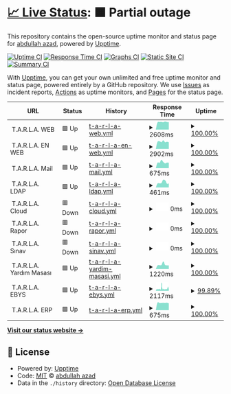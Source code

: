 # [📈 Live Status](https://hermesthecat.github.io/hermes-uptime): <!--live status--> **🟧 Partial outage**

This repository contains the open-source uptime monitor and status page for [abdullah azad](http://abdullahgok.com.tr), powered by [Upptime](https://github.com/upptime/upptime).

[![Uptime CI](https://github.com/hermesthecat/hermes-uptime/workflows/Uptime%20CI/badge.svg)](https://github.com/hermesthecat/hermes-uptime/actions?query=workflow%3A%22Uptime+CI%22)
[![Response Time CI](https://github.com/hermesthecat/hermes-uptime/workflows/Response%20Time%20CI/badge.svg)](https://github.com/hermesthecat/hermes-uptime/actions?query=workflow%3A%22Response+Time+CI%22)
[![Graphs CI](https://github.com/hermesthecat/hermes-uptime/workflows/Graphs%20CI/badge.svg)](https://github.com/hermesthecat/hermes-uptime/actions?query=workflow%3A%22Graphs+CI%22)
[![Static Site CI](https://github.com/hermesthecat/hermes-uptime/workflows/Static%20Site%20CI/badge.svg)](https://github.com/hermesthecat/hermes-uptime/actions?query=workflow%3A%22Static+Site+CI%22)
[![Summary CI](https://github.com/hermesthecat/hermes-uptime/workflows/Summary%20CI/badge.svg)](https://github.com/hermesthecat/hermes-uptime/actions?query=workflow%3A%22Summary+CI%22)

With [Upptime](https://upptime.js.org), you can get your own unlimited and free uptime monitor and status page, powered entirely by a GitHub repository. We use [Issues](https://github.com/hermesthecat/hermes-uptime/issues) as incident reports, [Actions](https://github.com/hermesthecat/hermes-uptime/actions) as uptime monitors, and [Pages](https://hermesthecat.github.io/hermes-uptime) for the status page.

<!--start: status pages-->
<!-- This summary is generated by Upptime (https://github.com/upptime/upptime) -->
<!-- Do not edit this manually, your changes will be overwritten -->
<!-- prettier-ignore -->
| URL | Status | History | Response Time | Uptime |
| --- | ------ | ------- | ------------- | ------ |
| <img alt="" src="https://tarla.org.tr/wp-content/uploads/2014/06/cropped-logo2-2.png" height="13"> T.A.R.L.A. WEB | 🟩 Up | [t-a-r-l-a-web.yml](https://github.com/hermesthecat/hermes-uptime/commits/HEAD/history/t-a-r-l-a-web.yml) | <details><summary><img alt="Response time graph" src="./graphs/t-a-r-l-a-web/response-time-week.png" height="20"> 2608ms</summary><br><a href="https://uptime.abdullahazad.com/history/t-a-r-l-a-web"><img alt="Response time 1907" src="https://img.shields.io/endpoint?url=https%3A%2F%2Fraw.githubusercontent.com%2Fhermesthecat%2Fhermes-uptime%2FHEAD%2Fapi%2Ft-a-r-l-a-web%2Fresponse-time.json"></a><br><a href="https://uptime.abdullahazad.com/history/t-a-r-l-a-web"><img alt="24-hour response time 2556" src="https://img.shields.io/endpoint?url=https%3A%2F%2Fraw.githubusercontent.com%2Fhermesthecat%2Fhermes-uptime%2FHEAD%2Fapi%2Ft-a-r-l-a-web%2Fresponse-time-day.json"></a><br><a href="https://uptime.abdullahazad.com/history/t-a-r-l-a-web"><img alt="7-day response time 2608" src="https://img.shields.io/endpoint?url=https%3A%2F%2Fraw.githubusercontent.com%2Fhermesthecat%2Fhermes-uptime%2FHEAD%2Fapi%2Ft-a-r-l-a-web%2Fresponse-time-week.json"></a><br><a href="https://uptime.abdullahazad.com/history/t-a-r-l-a-web"><img alt="30-day response time 2713" src="https://img.shields.io/endpoint?url=https%3A%2F%2Fraw.githubusercontent.com%2Fhermesthecat%2Fhermes-uptime%2FHEAD%2Fapi%2Ft-a-r-l-a-web%2Fresponse-time-month.json"></a><br><a href="https://uptime.abdullahazad.com/history/t-a-r-l-a-web"><img alt="1-year response time 1936" src="https://img.shields.io/endpoint?url=https%3A%2F%2Fraw.githubusercontent.com%2Fhermesthecat%2Fhermes-uptime%2FHEAD%2Fapi%2Ft-a-r-l-a-web%2Fresponse-time-year.json"></a></details> | <details><summary><a href="https://uptime.abdullahazad.com/history/t-a-r-l-a-web">100.00%</a></summary><a href="https://uptime.abdullahazad.com/history/t-a-r-l-a-web"><img alt="All-time uptime 98.93%" src="https://img.shields.io/endpoint?url=https%3A%2F%2Fraw.githubusercontent.com%2Fhermesthecat%2Fhermes-uptime%2FHEAD%2Fapi%2Ft-a-r-l-a-web%2Fuptime.json"></a><br><a href="https://uptime.abdullahazad.com/history/t-a-r-l-a-web"><img alt="24-hour uptime 100.00%" src="https://img.shields.io/endpoint?url=https%3A%2F%2Fraw.githubusercontent.com%2Fhermesthecat%2Fhermes-uptime%2FHEAD%2Fapi%2Ft-a-r-l-a-web%2Fuptime-day.json"></a><br><a href="https://uptime.abdullahazad.com/history/t-a-r-l-a-web"><img alt="7-day uptime 100.00%" src="https://img.shields.io/endpoint?url=https%3A%2F%2Fraw.githubusercontent.com%2Fhermesthecat%2Fhermes-uptime%2FHEAD%2Fapi%2Ft-a-r-l-a-web%2Fuptime-week.json"></a><br><a href="https://uptime.abdullahazad.com/history/t-a-r-l-a-web"><img alt="30-day uptime 99.56%" src="https://img.shields.io/endpoint?url=https%3A%2F%2Fraw.githubusercontent.com%2Fhermesthecat%2Fhermes-uptime%2FHEAD%2Fapi%2Ft-a-r-l-a-web%2Fuptime-month.json"></a><br><a href="https://uptime.abdullahazad.com/history/t-a-r-l-a-web"><img alt="1-year uptime 96.87%" src="https://img.shields.io/endpoint?url=https%3A%2F%2Fraw.githubusercontent.com%2Fhermesthecat%2Fhermes-uptime%2FHEAD%2Fapi%2Ft-a-r-l-a-web%2Fuptime-year.json"></a></details>
| <img alt="" src="https://tarla.org.tr/wp-content/uploads/2014/06/cropped-logo2-2.png" height="13"> T.A.R.L.A. EN WEB | 🟩 Up | [t-a-r-l-a-en-web.yml](https://github.com/hermesthecat/hermes-uptime/commits/HEAD/history/t-a-r-l-a-en-web.yml) | <details><summary><img alt="Response time graph" src="./graphs/t-a-r-l-a-en-web/response-time-week.png" height="20"> 2902ms</summary><br><a href="https://uptime.abdullahazad.com/history/t-a-r-l-a-en-web"><img alt="Response time 1822" src="https://img.shields.io/endpoint?url=https%3A%2F%2Fraw.githubusercontent.com%2Fhermesthecat%2Fhermes-uptime%2FHEAD%2Fapi%2Ft-a-r-l-a-en-web%2Fresponse-time.json"></a><br><a href="https://uptime.abdullahazad.com/history/t-a-r-l-a-en-web"><img alt="24-hour response time 2664" src="https://img.shields.io/endpoint?url=https%3A%2F%2Fraw.githubusercontent.com%2Fhermesthecat%2Fhermes-uptime%2FHEAD%2Fapi%2Ft-a-r-l-a-en-web%2Fresponse-time-day.json"></a><br><a href="https://uptime.abdullahazad.com/history/t-a-r-l-a-en-web"><img alt="7-day response time 2902" src="https://img.shields.io/endpoint?url=https%3A%2F%2Fraw.githubusercontent.com%2Fhermesthecat%2Fhermes-uptime%2FHEAD%2Fapi%2Ft-a-r-l-a-en-web%2Fresponse-time-week.json"></a><br><a href="https://uptime.abdullahazad.com/history/t-a-r-l-a-en-web"><img alt="30-day response time 2975" src="https://img.shields.io/endpoint?url=https%3A%2F%2Fraw.githubusercontent.com%2Fhermesthecat%2Fhermes-uptime%2FHEAD%2Fapi%2Ft-a-r-l-a-en-web%2Fresponse-time-month.json"></a><br><a href="https://uptime.abdullahazad.com/history/t-a-r-l-a-en-web"><img alt="1-year response time 1882" src="https://img.shields.io/endpoint?url=https%3A%2F%2Fraw.githubusercontent.com%2Fhermesthecat%2Fhermes-uptime%2FHEAD%2Fapi%2Ft-a-r-l-a-en-web%2Fresponse-time-year.json"></a></details> | <details><summary><a href="https://uptime.abdullahazad.com/history/t-a-r-l-a-en-web">100.00%</a></summary><a href="https://uptime.abdullahazad.com/history/t-a-r-l-a-en-web"><img alt="All-time uptime 98.43%" src="https://img.shields.io/endpoint?url=https%3A%2F%2Fraw.githubusercontent.com%2Fhermesthecat%2Fhermes-uptime%2FHEAD%2Fapi%2Ft-a-r-l-a-en-web%2Fuptime.json"></a><br><a href="https://uptime.abdullahazad.com/history/t-a-r-l-a-en-web"><img alt="24-hour uptime 100.00%" src="https://img.shields.io/endpoint?url=https%3A%2F%2Fraw.githubusercontent.com%2Fhermesthecat%2Fhermes-uptime%2FHEAD%2Fapi%2Ft-a-r-l-a-en-web%2Fuptime-day.json"></a><br><a href="https://uptime.abdullahazad.com/history/t-a-r-l-a-en-web"><img alt="7-day uptime 100.00%" src="https://img.shields.io/endpoint?url=https%3A%2F%2Fraw.githubusercontent.com%2Fhermesthecat%2Fhermes-uptime%2FHEAD%2Fapi%2Ft-a-r-l-a-en-web%2Fuptime-week.json"></a><br><a href="https://uptime.abdullahazad.com/history/t-a-r-l-a-en-web"><img alt="30-day uptime 99.56%" src="https://img.shields.io/endpoint?url=https%3A%2F%2Fraw.githubusercontent.com%2Fhermesthecat%2Fhermes-uptime%2FHEAD%2Fapi%2Ft-a-r-l-a-en-web%2Fuptime-month.json"></a><br><a href="https://uptime.abdullahazad.com/history/t-a-r-l-a-en-web"><img alt="1-year uptime 97.03%" src="https://img.shields.io/endpoint?url=https%3A%2F%2Fraw.githubusercontent.com%2Fhermesthecat%2Fhermes-uptime%2FHEAD%2Fapi%2Ft-a-r-l-a-en-web%2Fuptime-year.json"></a></details>
| <img alt="" src="https://tarla.org.tr/wp-content/uploads/2014/06/cropped-logo2-2.png" height="13"> T.A.R.L.A. Mail | 🟩 Up | [t-a-r-l-a-mail.yml](https://github.com/hermesthecat/hermes-uptime/commits/HEAD/history/t-a-r-l-a-mail.yml) | <details><summary><img alt="Response time graph" src="./graphs/t-a-r-l-a-mail/response-time-week.png" height="20"> 675ms</summary><br><a href="https://uptime.abdullahazad.com/history/t-a-r-l-a-mail"><img alt="Response time 816" src="https://img.shields.io/endpoint?url=https%3A%2F%2Fraw.githubusercontent.com%2Fhermesthecat%2Fhermes-uptime%2FHEAD%2Fapi%2Ft-a-r-l-a-mail%2Fresponse-time.json"></a><br><a href="https://uptime.abdullahazad.com/history/t-a-r-l-a-mail"><img alt="24-hour response time 624" src="https://img.shields.io/endpoint?url=https%3A%2F%2Fraw.githubusercontent.com%2Fhermesthecat%2Fhermes-uptime%2FHEAD%2Fapi%2Ft-a-r-l-a-mail%2Fresponse-time-day.json"></a><br><a href="https://uptime.abdullahazad.com/history/t-a-r-l-a-mail"><img alt="7-day response time 675" src="https://img.shields.io/endpoint?url=https%3A%2F%2Fraw.githubusercontent.com%2Fhermesthecat%2Fhermes-uptime%2FHEAD%2Fapi%2Ft-a-r-l-a-mail%2Fresponse-time-week.json"></a><br><a href="https://uptime.abdullahazad.com/history/t-a-r-l-a-mail"><img alt="30-day response time 734" src="https://img.shields.io/endpoint?url=https%3A%2F%2Fraw.githubusercontent.com%2Fhermesthecat%2Fhermes-uptime%2FHEAD%2Fapi%2Ft-a-r-l-a-mail%2Fresponse-time-month.json"></a><br><a href="https://uptime.abdullahazad.com/history/t-a-r-l-a-mail"><img alt="1-year response time 831" src="https://img.shields.io/endpoint?url=https%3A%2F%2Fraw.githubusercontent.com%2Fhermesthecat%2Fhermes-uptime%2FHEAD%2Fapi%2Ft-a-r-l-a-mail%2Fresponse-time-year.json"></a></details> | <details><summary><a href="https://uptime.abdullahazad.com/history/t-a-r-l-a-mail">100.00%</a></summary><a href="https://uptime.abdullahazad.com/history/t-a-r-l-a-mail"><img alt="All-time uptime 89.18%" src="https://img.shields.io/endpoint?url=https%3A%2F%2Fraw.githubusercontent.com%2Fhermesthecat%2Fhermes-uptime%2FHEAD%2Fapi%2Ft-a-r-l-a-mail%2Fuptime.json"></a><br><a href="https://uptime.abdullahazad.com/history/t-a-r-l-a-mail"><img alt="24-hour uptime 100.00%" src="https://img.shields.io/endpoint?url=https%3A%2F%2Fraw.githubusercontent.com%2Fhermesthecat%2Fhermes-uptime%2FHEAD%2Fapi%2Ft-a-r-l-a-mail%2Fuptime-day.json"></a><br><a href="https://uptime.abdullahazad.com/history/t-a-r-l-a-mail"><img alt="7-day uptime 100.00%" src="https://img.shields.io/endpoint?url=https%3A%2F%2Fraw.githubusercontent.com%2Fhermesthecat%2Fhermes-uptime%2FHEAD%2Fapi%2Ft-a-r-l-a-mail%2Fuptime-week.json"></a><br><a href="https://uptime.abdullahazad.com/history/t-a-r-l-a-mail"><img alt="30-day uptime 99.62%" src="https://img.shields.io/endpoint?url=https%3A%2F%2Fraw.githubusercontent.com%2Fhermesthecat%2Fhermes-uptime%2FHEAD%2Fapi%2Ft-a-r-l-a-mail%2Fuptime-month.json"></a><br><a href="https://uptime.abdullahazad.com/history/t-a-r-l-a-mail"><img alt="1-year uptime 87.26%" src="https://img.shields.io/endpoint?url=https%3A%2F%2Fraw.githubusercontent.com%2Fhermesthecat%2Fhermes-uptime%2FHEAD%2Fapi%2Ft-a-r-l-a-mail%2Fuptime-year.json"></a></details>
| <img alt="" src="https://tarla.org.tr/wp-content/uploads/2014/06/cropped-logo2-2.png" height="13"> T.A.R.L.A. LDAP | 🟩 Up | [t-a-r-l-a-ldap.yml](https://github.com/hermesthecat/hermes-uptime/commits/HEAD/history/t-a-r-l-a-ldap.yml) | <details><summary><img alt="Response time graph" src="./graphs/t-a-r-l-a-ldap/response-time-week.png" height="20"> 461ms</summary><br><a href="https://uptime.abdullahazad.com/history/t-a-r-l-a-ldap"><img alt="Response time 477" src="https://img.shields.io/endpoint?url=https%3A%2F%2Fraw.githubusercontent.com%2Fhermesthecat%2Fhermes-uptime%2FHEAD%2Fapi%2Ft-a-r-l-a-ldap%2Fresponse-time.json"></a><br><a href="https://uptime.abdullahazad.com/history/t-a-r-l-a-ldap"><img alt="24-hour response time 363" src="https://img.shields.io/endpoint?url=https%3A%2F%2Fraw.githubusercontent.com%2Fhermesthecat%2Fhermes-uptime%2FHEAD%2Fapi%2Ft-a-r-l-a-ldap%2Fresponse-time-day.json"></a><br><a href="https://uptime.abdullahazad.com/history/t-a-r-l-a-ldap"><img alt="7-day response time 461" src="https://img.shields.io/endpoint?url=https%3A%2F%2Fraw.githubusercontent.com%2Fhermesthecat%2Fhermes-uptime%2FHEAD%2Fapi%2Ft-a-r-l-a-ldap%2Fresponse-time-week.json"></a><br><a href="https://uptime.abdullahazad.com/history/t-a-r-l-a-ldap"><img alt="30-day response time 486" src="https://img.shields.io/endpoint?url=https%3A%2F%2Fraw.githubusercontent.com%2Fhermesthecat%2Fhermes-uptime%2FHEAD%2Fapi%2Ft-a-r-l-a-ldap%2Fresponse-time-month.json"></a><br><a href="https://uptime.abdullahazad.com/history/t-a-r-l-a-ldap"><img alt="1-year response time 473" src="https://img.shields.io/endpoint?url=https%3A%2F%2Fraw.githubusercontent.com%2Fhermesthecat%2Fhermes-uptime%2FHEAD%2Fapi%2Ft-a-r-l-a-ldap%2Fresponse-time-year.json"></a></details> | <details><summary><a href="https://uptime.abdullahazad.com/history/t-a-r-l-a-ldap">100.00%</a></summary><a href="https://uptime.abdullahazad.com/history/t-a-r-l-a-ldap"><img alt="All-time uptime 96.29%" src="https://img.shields.io/endpoint?url=https%3A%2F%2Fraw.githubusercontent.com%2Fhermesthecat%2Fhermes-uptime%2FHEAD%2Fapi%2Ft-a-r-l-a-ldap%2Fuptime.json"></a><br><a href="https://uptime.abdullahazad.com/history/t-a-r-l-a-ldap"><img alt="24-hour uptime 100.00%" src="https://img.shields.io/endpoint?url=https%3A%2F%2Fraw.githubusercontent.com%2Fhermesthecat%2Fhermes-uptime%2FHEAD%2Fapi%2Ft-a-r-l-a-ldap%2Fuptime-day.json"></a><br><a href="https://uptime.abdullahazad.com/history/t-a-r-l-a-ldap"><img alt="7-day uptime 100.00%" src="https://img.shields.io/endpoint?url=https%3A%2F%2Fraw.githubusercontent.com%2Fhermesthecat%2Fhermes-uptime%2FHEAD%2Fapi%2Ft-a-r-l-a-ldap%2Fuptime-week.json"></a><br><a href="https://uptime.abdullahazad.com/history/t-a-r-l-a-ldap"><img alt="30-day uptime 99.64%" src="https://img.shields.io/endpoint?url=https%3A%2F%2Fraw.githubusercontent.com%2Fhermesthecat%2Fhermes-uptime%2FHEAD%2Fapi%2Ft-a-r-l-a-ldap%2Fuptime-month.json"></a><br><a href="https://uptime.abdullahazad.com/history/t-a-r-l-a-ldap"><img alt="1-year uptime 87.42%" src="https://img.shields.io/endpoint?url=https%3A%2F%2Fraw.githubusercontent.com%2Fhermesthecat%2Fhermes-uptime%2FHEAD%2Fapi%2Ft-a-r-l-a-ldap%2Fuptime-year.json"></a></details>
| <img alt="" src="https://tarla.org.tr/wp-content/uploads/2014/06/cropped-logo2-2.png" height="13"> T.A.R.L.A. Cloud | 🟥 Down | [t-a-r-l-a-cloud.yml](https://github.com/hermesthecat/hermes-uptime/commits/HEAD/history/t-a-r-l-a-cloud.yml) | <details><summary><img alt="Response time graph" src="./graphs/t-a-r-l-a-cloud/response-time-week.png" height="20"> 0ms</summary><br><a href="https://uptime.abdullahazad.com/history/t-a-r-l-a-cloud"><img alt="Response time 786" src="https://img.shields.io/endpoint?url=https%3A%2F%2Fraw.githubusercontent.com%2Fhermesthecat%2Fhermes-uptime%2FHEAD%2Fapi%2Ft-a-r-l-a-cloud%2Fresponse-time.json"></a><br><a href="https://uptime.abdullahazad.com/history/t-a-r-l-a-cloud"><img alt="24-hour response time 0" src="https://img.shields.io/endpoint?url=https%3A%2F%2Fraw.githubusercontent.com%2Fhermesthecat%2Fhermes-uptime%2FHEAD%2Fapi%2Ft-a-r-l-a-cloud%2Fresponse-time-day.json"></a><br><a href="https://uptime.abdullahazad.com/history/t-a-r-l-a-cloud"><img alt="7-day response time 0" src="https://img.shields.io/endpoint?url=https%3A%2F%2Fraw.githubusercontent.com%2Fhermesthecat%2Fhermes-uptime%2FHEAD%2Fapi%2Ft-a-r-l-a-cloud%2Fresponse-time-week.json"></a><br><a href="https://uptime.abdullahazad.com/history/t-a-r-l-a-cloud"><img alt="30-day response time 0" src="https://img.shields.io/endpoint?url=https%3A%2F%2Fraw.githubusercontent.com%2Fhermesthecat%2Fhermes-uptime%2FHEAD%2Fapi%2Ft-a-r-l-a-cloud%2Fresponse-time-month.json"></a><br><a href="https://uptime.abdullahazad.com/history/t-a-r-l-a-cloud"><img alt="1-year response time 0" src="https://img.shields.io/endpoint?url=https%3A%2F%2Fraw.githubusercontent.com%2Fhermesthecat%2Fhermes-uptime%2FHEAD%2Fapi%2Ft-a-r-l-a-cloud%2Fresponse-time-year.json"></a></details> | <details><summary><a href="https://uptime.abdullahazad.com/history/t-a-r-l-a-cloud">100.00%</a></summary><a href="https://uptime.abdullahazad.com/history/t-a-r-l-a-cloud"><img alt="All-time uptime 79.47%" src="https://img.shields.io/endpoint?url=https%3A%2F%2Fraw.githubusercontent.com%2Fhermesthecat%2Fhermes-uptime%2FHEAD%2Fapi%2Ft-a-r-l-a-cloud%2Fuptime.json"></a><br><a href="https://uptime.abdullahazad.com/history/t-a-r-l-a-cloud"><img alt="24-hour uptime 100.00%" src="https://img.shields.io/endpoint?url=https%3A%2F%2Fraw.githubusercontent.com%2Fhermesthecat%2Fhermes-uptime%2FHEAD%2Fapi%2Ft-a-r-l-a-cloud%2Fuptime-day.json"></a><br><a href="https://uptime.abdullahazad.com/history/t-a-r-l-a-cloud"><img alt="7-day uptime 100.00%" src="https://img.shields.io/endpoint?url=https%3A%2F%2Fraw.githubusercontent.com%2Fhermesthecat%2Fhermes-uptime%2FHEAD%2Fapi%2Ft-a-r-l-a-cloud%2Fuptime-week.json"></a><br><a href="https://uptime.abdullahazad.com/history/t-a-r-l-a-cloud"><img alt="30-day uptime 100.00%" src="https://img.shields.io/endpoint?url=https%3A%2F%2Fraw.githubusercontent.com%2Fhermesthecat%2Fhermes-uptime%2FHEAD%2Fapi%2Ft-a-r-l-a-cloud%2Fuptime-month.json"></a><br><a href="https://uptime.abdullahazad.com/history/t-a-r-l-a-cloud"><img alt="1-year uptime 49.29%" src="https://img.shields.io/endpoint?url=https%3A%2F%2Fraw.githubusercontent.com%2Fhermesthecat%2Fhermes-uptime%2FHEAD%2Fapi%2Ft-a-r-l-a-cloud%2Fuptime-year.json"></a></details>
| <img alt="" src="https://tarla.org.tr/wp-content/uploads/2014/06/cropped-logo2-2.png" height="13"> T.A.R.L.A. Rapor | 🟥 Down | [t-a-r-l-a-rapor.yml](https://github.com/hermesthecat/hermes-uptime/commits/HEAD/history/t-a-r-l-a-rapor.yml) | <details><summary><img alt="Response time graph" src="./graphs/t-a-r-l-a-rapor/response-time-week.png" height="20"> 0ms</summary><br><a href="https://uptime.abdullahazad.com/history/t-a-r-l-a-rapor"><img alt="Response time 811" src="https://img.shields.io/endpoint?url=https%3A%2F%2Fraw.githubusercontent.com%2Fhermesthecat%2Fhermes-uptime%2FHEAD%2Fapi%2Ft-a-r-l-a-rapor%2Fresponse-time.json"></a><br><a href="https://uptime.abdullahazad.com/history/t-a-r-l-a-rapor"><img alt="24-hour response time 0" src="https://img.shields.io/endpoint?url=https%3A%2F%2Fraw.githubusercontent.com%2Fhermesthecat%2Fhermes-uptime%2FHEAD%2Fapi%2Ft-a-r-l-a-rapor%2Fresponse-time-day.json"></a><br><a href="https://uptime.abdullahazad.com/history/t-a-r-l-a-rapor"><img alt="7-day response time 0" src="https://img.shields.io/endpoint?url=https%3A%2F%2Fraw.githubusercontent.com%2Fhermesthecat%2Fhermes-uptime%2FHEAD%2Fapi%2Ft-a-r-l-a-rapor%2Fresponse-time-week.json"></a><br><a href="https://uptime.abdullahazad.com/history/t-a-r-l-a-rapor"><img alt="30-day response time 0" src="https://img.shields.io/endpoint?url=https%3A%2F%2Fraw.githubusercontent.com%2Fhermesthecat%2Fhermes-uptime%2FHEAD%2Fapi%2Ft-a-r-l-a-rapor%2Fresponse-time-month.json"></a><br><a href="https://uptime.abdullahazad.com/history/t-a-r-l-a-rapor"><img alt="1-year response time 893" src="https://img.shields.io/endpoint?url=https%3A%2F%2Fraw.githubusercontent.com%2Fhermesthecat%2Fhermes-uptime%2FHEAD%2Fapi%2Ft-a-r-l-a-rapor%2Fresponse-time-year.json"></a></details> | <details><summary><a href="https://uptime.abdullahazad.com/history/t-a-r-l-a-rapor">100.00%</a></summary><a href="https://uptime.abdullahazad.com/history/t-a-r-l-a-rapor"><img alt="All-time uptime 95.57%" src="https://img.shields.io/endpoint?url=https%3A%2F%2Fraw.githubusercontent.com%2Fhermesthecat%2Fhermes-uptime%2FHEAD%2Fapi%2Ft-a-r-l-a-rapor%2Fuptime.json"></a><br><a href="https://uptime.abdullahazad.com/history/t-a-r-l-a-rapor"><img alt="24-hour uptime 100.00%" src="https://img.shields.io/endpoint?url=https%3A%2F%2Fraw.githubusercontent.com%2Fhermesthecat%2Fhermes-uptime%2FHEAD%2Fapi%2Ft-a-r-l-a-rapor%2Fuptime-day.json"></a><br><a href="https://uptime.abdullahazad.com/history/t-a-r-l-a-rapor"><img alt="7-day uptime 100.00%" src="https://img.shields.io/endpoint?url=https%3A%2F%2Fraw.githubusercontent.com%2Fhermesthecat%2Fhermes-uptime%2FHEAD%2Fapi%2Ft-a-r-l-a-rapor%2Fuptime-week.json"></a><br><a href="https://uptime.abdullahazad.com/history/t-a-r-l-a-rapor"><img alt="30-day uptime 100.00%" src="https://img.shields.io/endpoint?url=https%3A%2F%2Fraw.githubusercontent.com%2Fhermesthecat%2Fhermes-uptime%2FHEAD%2Fapi%2Ft-a-r-l-a-rapor%2Fuptime-month.json"></a><br><a href="https://uptime.abdullahazad.com/history/t-a-r-l-a-rapor"><img alt="1-year uptime 91.60%" src="https://img.shields.io/endpoint?url=https%3A%2F%2Fraw.githubusercontent.com%2Fhermesthecat%2Fhermes-uptime%2FHEAD%2Fapi%2Ft-a-r-l-a-rapor%2Fuptime-year.json"></a></details>
| <img alt="" src="https://tarla.org.tr/wp-content/uploads/2014/06/cropped-logo2-2.png" height="13"> T.A.R.L.A. Sınav | 🟥 Down | [t-a-r-l-a-sinav.yml](https://github.com/hermesthecat/hermes-uptime/commits/HEAD/history/t-a-r-l-a-sinav.yml) | <details><summary><img alt="Response time graph" src="./graphs/t-a-r-l-a-sinav/response-time-week.png" height="20"> 0ms</summary><br><a href="https://uptime.abdullahazad.com/history/t-a-r-l-a-sinav"><img alt="Response time 707" src="https://img.shields.io/endpoint?url=https%3A%2F%2Fraw.githubusercontent.com%2Fhermesthecat%2Fhermes-uptime%2FHEAD%2Fapi%2Ft-a-r-l-a-sinav%2Fresponse-time.json"></a><br><a href="https://uptime.abdullahazad.com/history/t-a-r-l-a-sinav"><img alt="24-hour response time 0" src="https://img.shields.io/endpoint?url=https%3A%2F%2Fraw.githubusercontent.com%2Fhermesthecat%2Fhermes-uptime%2FHEAD%2Fapi%2Ft-a-r-l-a-sinav%2Fresponse-time-day.json"></a><br><a href="https://uptime.abdullahazad.com/history/t-a-r-l-a-sinav"><img alt="7-day response time 0" src="https://img.shields.io/endpoint?url=https%3A%2F%2Fraw.githubusercontent.com%2Fhermesthecat%2Fhermes-uptime%2FHEAD%2Fapi%2Ft-a-r-l-a-sinav%2Fresponse-time-week.json"></a><br><a href="https://uptime.abdullahazad.com/history/t-a-r-l-a-sinav"><img alt="30-day response time 0" src="https://img.shields.io/endpoint?url=https%3A%2F%2Fraw.githubusercontent.com%2Fhermesthecat%2Fhermes-uptime%2FHEAD%2Fapi%2Ft-a-r-l-a-sinav%2Fresponse-time-month.json"></a><br><a href="https://uptime.abdullahazad.com/history/t-a-r-l-a-sinav"><img alt="1-year response time 751" src="https://img.shields.io/endpoint?url=https%3A%2F%2Fraw.githubusercontent.com%2Fhermesthecat%2Fhermes-uptime%2FHEAD%2Fapi%2Ft-a-r-l-a-sinav%2Fresponse-time-year.json"></a></details> | <details><summary><a href="https://uptime.abdullahazad.com/history/t-a-r-l-a-sinav">100.00%</a></summary><a href="https://uptime.abdullahazad.com/history/t-a-r-l-a-sinav"><img alt="All-time uptime 95.59%" src="https://img.shields.io/endpoint?url=https%3A%2F%2Fraw.githubusercontent.com%2Fhermesthecat%2Fhermes-uptime%2FHEAD%2Fapi%2Ft-a-r-l-a-sinav%2Fuptime.json"></a><br><a href="https://uptime.abdullahazad.com/history/t-a-r-l-a-sinav"><img alt="24-hour uptime 100.00%" src="https://img.shields.io/endpoint?url=https%3A%2F%2Fraw.githubusercontent.com%2Fhermesthecat%2Fhermes-uptime%2FHEAD%2Fapi%2Ft-a-r-l-a-sinav%2Fuptime-day.json"></a><br><a href="https://uptime.abdullahazad.com/history/t-a-r-l-a-sinav"><img alt="7-day uptime 100.00%" src="https://img.shields.io/endpoint?url=https%3A%2F%2Fraw.githubusercontent.com%2Fhermesthecat%2Fhermes-uptime%2FHEAD%2Fapi%2Ft-a-r-l-a-sinav%2Fuptime-week.json"></a><br><a href="https://uptime.abdullahazad.com/history/t-a-r-l-a-sinav"><img alt="30-day uptime 100.00%" src="https://img.shields.io/endpoint?url=https%3A%2F%2Fraw.githubusercontent.com%2Fhermesthecat%2Fhermes-uptime%2FHEAD%2Fapi%2Ft-a-r-l-a-sinav%2Fuptime-month.json"></a><br><a href="https://uptime.abdullahazad.com/history/t-a-r-l-a-sinav"><img alt="1-year uptime 91.65%" src="https://img.shields.io/endpoint?url=https%3A%2F%2Fraw.githubusercontent.com%2Fhermesthecat%2Fhermes-uptime%2FHEAD%2Fapi%2Ft-a-r-l-a-sinav%2Fuptime-year.json"></a></details>
| <img alt="" src="https://tarla.org.tr/wp-content/uploads/2014/06/cropped-logo2-2.png" height="13"> T.A.R.L.A. Yardım Masası | 🟩 Up | [t-a-r-l-a-yardim-masasi.yml](https://github.com/hermesthecat/hermes-uptime/commits/HEAD/history/t-a-r-l-a-yardim-masasi.yml) | <details><summary><img alt="Response time graph" src="./graphs/t-a-r-l-a-yardim-masasi/response-time-week.png" height="20"> 1220ms</summary><br><a href="https://uptime.abdullahazad.com/history/t-a-r-l-a-yardim-masasi"><img alt="Response time 896" src="https://img.shields.io/endpoint?url=https%3A%2F%2Fraw.githubusercontent.com%2Fhermesthecat%2Fhermes-uptime%2FHEAD%2Fapi%2Ft-a-r-l-a-yardim-masasi%2Fresponse-time.json"></a><br><a href="https://uptime.abdullahazad.com/history/t-a-r-l-a-yardim-masasi"><img alt="24-hour response time 1011" src="https://img.shields.io/endpoint?url=https%3A%2F%2Fraw.githubusercontent.com%2Fhermesthecat%2Fhermes-uptime%2FHEAD%2Fapi%2Ft-a-r-l-a-yardim-masasi%2Fresponse-time-day.json"></a><br><a href="https://uptime.abdullahazad.com/history/t-a-r-l-a-yardim-masasi"><img alt="7-day response time 1220" src="https://img.shields.io/endpoint?url=https%3A%2F%2Fraw.githubusercontent.com%2Fhermesthecat%2Fhermes-uptime%2FHEAD%2Fapi%2Ft-a-r-l-a-yardim-masasi%2Fresponse-time-week.json"></a><br><a href="https://uptime.abdullahazad.com/history/t-a-r-l-a-yardim-masasi"><img alt="30-day response time 1687" src="https://img.shields.io/endpoint?url=https%3A%2F%2Fraw.githubusercontent.com%2Fhermesthecat%2Fhermes-uptime%2FHEAD%2Fapi%2Ft-a-r-l-a-yardim-masasi%2Fresponse-time-month.json"></a><br><a href="https://uptime.abdullahazad.com/history/t-a-r-l-a-yardim-masasi"><img alt="1-year response time 1041" src="https://img.shields.io/endpoint?url=https%3A%2F%2Fraw.githubusercontent.com%2Fhermesthecat%2Fhermes-uptime%2FHEAD%2Fapi%2Ft-a-r-l-a-yardim-masasi%2Fresponse-time-year.json"></a></details> | <details><summary><a href="https://uptime.abdullahazad.com/history/t-a-r-l-a-yardim-masasi">100.00%</a></summary><a href="https://uptime.abdullahazad.com/history/t-a-r-l-a-yardim-masasi"><img alt="All-time uptime 97.21%" src="https://img.shields.io/endpoint?url=https%3A%2F%2Fraw.githubusercontent.com%2Fhermesthecat%2Fhermes-uptime%2FHEAD%2Fapi%2Ft-a-r-l-a-yardim-masasi%2Fuptime.json"></a><br><a href="https://uptime.abdullahazad.com/history/t-a-r-l-a-yardim-masasi"><img alt="24-hour uptime 100.00%" src="https://img.shields.io/endpoint?url=https%3A%2F%2Fraw.githubusercontent.com%2Fhermesthecat%2Fhermes-uptime%2FHEAD%2Fapi%2Ft-a-r-l-a-yardim-masasi%2Fuptime-day.json"></a><br><a href="https://uptime.abdullahazad.com/history/t-a-r-l-a-yardim-masasi"><img alt="7-day uptime 100.00%" src="https://img.shields.io/endpoint?url=https%3A%2F%2Fraw.githubusercontent.com%2Fhermesthecat%2Fhermes-uptime%2FHEAD%2Fapi%2Ft-a-r-l-a-yardim-masasi%2Fuptime-week.json"></a><br><a href="https://uptime.abdullahazad.com/history/t-a-r-l-a-yardim-masasi"><img alt="30-day uptime 99.57%" src="https://img.shields.io/endpoint?url=https%3A%2F%2Fraw.githubusercontent.com%2Fhermesthecat%2Fhermes-uptime%2FHEAD%2Fapi%2Ft-a-r-l-a-yardim-masasi%2Fuptime-month.json"></a><br><a href="https://uptime.abdullahazad.com/history/t-a-r-l-a-yardim-masasi"><img alt="1-year uptime 94.72%" src="https://img.shields.io/endpoint?url=https%3A%2F%2Fraw.githubusercontent.com%2Fhermesthecat%2Fhermes-uptime%2FHEAD%2Fapi%2Ft-a-r-l-a-yardim-masasi%2Fuptime-year.json"></a></details>
| <img alt="" src="https://tarla.org.tr/wp-content/uploads/2014/06/cropped-logo2-2.png" height="13"> T.A.R.L.A. EBYS | 🟩 Up | [t-a-r-l-a-ebys.yml](https://github.com/hermesthecat/hermes-uptime/commits/HEAD/history/t-a-r-l-a-ebys.yml) | <details><summary><img alt="Response time graph" src="./graphs/t-a-r-l-a-ebys/response-time-week.png" height="20"> 2117ms</summary><br><a href="https://uptime.abdullahazad.com/history/t-a-r-l-a-ebys"><img alt="Response time 1676" src="https://img.shields.io/endpoint?url=https%3A%2F%2Fraw.githubusercontent.com%2Fhermesthecat%2Fhermes-uptime%2FHEAD%2Fapi%2Ft-a-r-l-a-ebys%2Fresponse-time.json"></a><br><a href="https://uptime.abdullahazad.com/history/t-a-r-l-a-ebys"><img alt="24-hour response time 3963" src="https://img.shields.io/endpoint?url=https%3A%2F%2Fraw.githubusercontent.com%2Fhermesthecat%2Fhermes-uptime%2FHEAD%2Fapi%2Ft-a-r-l-a-ebys%2Fresponse-time-day.json"></a><br><a href="https://uptime.abdullahazad.com/history/t-a-r-l-a-ebys"><img alt="7-day response time 2117" src="https://img.shields.io/endpoint?url=https%3A%2F%2Fraw.githubusercontent.com%2Fhermesthecat%2Fhermes-uptime%2FHEAD%2Fapi%2Ft-a-r-l-a-ebys%2Fresponse-time-week.json"></a><br><a href="https://uptime.abdullahazad.com/history/t-a-r-l-a-ebys"><img alt="30-day response time 2541" src="https://img.shields.io/endpoint?url=https%3A%2F%2Fraw.githubusercontent.com%2Fhermesthecat%2Fhermes-uptime%2FHEAD%2Fapi%2Ft-a-r-l-a-ebys%2Fresponse-time-month.json"></a><br><a href="https://uptime.abdullahazad.com/history/t-a-r-l-a-ebys"><img alt="1-year response time 1629" src="https://img.shields.io/endpoint?url=https%3A%2F%2Fraw.githubusercontent.com%2Fhermesthecat%2Fhermes-uptime%2FHEAD%2Fapi%2Ft-a-r-l-a-ebys%2Fresponse-time-year.json"></a></details> | <details><summary><a href="https://uptime.abdullahazad.com/history/t-a-r-l-a-ebys">99.89%</a></summary><a href="https://uptime.abdullahazad.com/history/t-a-r-l-a-ebys"><img alt="All-time uptime 98.64%" src="https://img.shields.io/endpoint?url=https%3A%2F%2Fraw.githubusercontent.com%2Fhermesthecat%2Fhermes-uptime%2FHEAD%2Fapi%2Ft-a-r-l-a-ebys%2Fuptime.json"></a><br><a href="https://uptime.abdullahazad.com/history/t-a-r-l-a-ebys"><img alt="24-hour uptime 99.24%" src="https://img.shields.io/endpoint?url=https%3A%2F%2Fraw.githubusercontent.com%2Fhermesthecat%2Fhermes-uptime%2FHEAD%2Fapi%2Ft-a-r-l-a-ebys%2Fuptime-day.json"></a><br><a href="https://uptime.abdullahazad.com/history/t-a-r-l-a-ebys"><img alt="7-day uptime 99.89%" src="https://img.shields.io/endpoint?url=https%3A%2F%2Fraw.githubusercontent.com%2Fhermesthecat%2Fhermes-uptime%2FHEAD%2Fapi%2Ft-a-r-l-a-ebys%2Fuptime-week.json"></a><br><a href="https://uptime.abdullahazad.com/history/t-a-r-l-a-ebys"><img alt="30-day uptime 99.67%" src="https://img.shields.io/endpoint?url=https%3A%2F%2Fraw.githubusercontent.com%2Fhermesthecat%2Fhermes-uptime%2FHEAD%2Fapi%2Ft-a-r-l-a-ebys%2Fuptime-month.json"></a><br><a href="https://uptime.abdullahazad.com/history/t-a-r-l-a-ebys"><img alt="1-year uptime 98.06%" src="https://img.shields.io/endpoint?url=https%3A%2F%2Fraw.githubusercontent.com%2Fhermesthecat%2Fhermes-uptime%2FHEAD%2Fapi%2Ft-a-r-l-a-ebys%2Fuptime-year.json"></a></details>
| <img alt="" src="https://tarla.org.tr/wp-content/uploads/2014/06/cropped-logo2-2.png" height="13"> T.A.R.L.A. ERP | 🟩 Up | [t-a-r-l-a-erp.yml](https://github.com/hermesthecat/hermes-uptime/commits/HEAD/history/t-a-r-l-a-erp.yml) | <details><summary><img alt="Response time graph" src="./graphs/t-a-r-l-a-erp/response-time-week.png" height="20"> 675ms</summary><br><a href="https://uptime.abdullahazad.com/history/t-a-r-l-a-erp"><img alt="Response time 3545" src="https://img.shields.io/endpoint?url=https%3A%2F%2Fraw.githubusercontent.com%2Fhermesthecat%2Fhermes-uptime%2FHEAD%2Fapi%2Ft-a-r-l-a-erp%2Fresponse-time.json"></a><br><a href="https://uptime.abdullahazad.com/history/t-a-r-l-a-erp"><img alt="24-hour response time 631" src="https://img.shields.io/endpoint?url=https%3A%2F%2Fraw.githubusercontent.com%2Fhermesthecat%2Fhermes-uptime%2FHEAD%2Fapi%2Ft-a-r-l-a-erp%2Fresponse-time-day.json"></a><br><a href="https://uptime.abdullahazad.com/history/t-a-r-l-a-erp"><img alt="7-day response time 675" src="https://img.shields.io/endpoint?url=https%3A%2F%2Fraw.githubusercontent.com%2Fhermesthecat%2Fhermes-uptime%2FHEAD%2Fapi%2Ft-a-r-l-a-erp%2Fresponse-time-week.json"></a><br><a href="https://uptime.abdullahazad.com/history/t-a-r-l-a-erp"><img alt="30-day response time 1349" src="https://img.shields.io/endpoint?url=https%3A%2F%2Fraw.githubusercontent.com%2Fhermesthecat%2Fhermes-uptime%2FHEAD%2Fapi%2Ft-a-r-l-a-erp%2Fresponse-time-month.json"></a><br><a href="https://uptime.abdullahazad.com/history/t-a-r-l-a-erp"><img alt="1-year response time 3229" src="https://img.shields.io/endpoint?url=https%3A%2F%2Fraw.githubusercontent.com%2Fhermesthecat%2Fhermes-uptime%2FHEAD%2Fapi%2Ft-a-r-l-a-erp%2Fresponse-time-year.json"></a></details> | <details><summary><a href="https://uptime.abdullahazad.com/history/t-a-r-l-a-erp">100.00%</a></summary><a href="https://uptime.abdullahazad.com/history/t-a-r-l-a-erp"><img alt="All-time uptime 99.82%" src="https://img.shields.io/endpoint?url=https%3A%2F%2Fraw.githubusercontent.com%2Fhermesthecat%2Fhermes-uptime%2FHEAD%2Fapi%2Ft-a-r-l-a-erp%2Fuptime.json"></a><br><a href="https://uptime.abdullahazad.com/history/t-a-r-l-a-erp"><img alt="24-hour uptime 100.00%" src="https://img.shields.io/endpoint?url=https%3A%2F%2Fraw.githubusercontent.com%2Fhermesthecat%2Fhermes-uptime%2FHEAD%2Fapi%2Ft-a-r-l-a-erp%2Fuptime-day.json"></a><br><a href="https://uptime.abdullahazad.com/history/t-a-r-l-a-erp"><img alt="7-day uptime 100.00%" src="https://img.shields.io/endpoint?url=https%3A%2F%2Fraw.githubusercontent.com%2Fhermesthecat%2Fhermes-uptime%2FHEAD%2Fapi%2Ft-a-r-l-a-erp%2Fuptime-week.json"></a><br><a href="https://uptime.abdullahazad.com/history/t-a-r-l-a-erp"><img alt="30-day uptime 100.00%" src="https://img.shields.io/endpoint?url=https%3A%2F%2Fraw.githubusercontent.com%2Fhermesthecat%2Fhermes-uptime%2FHEAD%2Fapi%2Ft-a-r-l-a-erp%2Fuptime-month.json"></a><br><a href="https://uptime.abdullahazad.com/history/t-a-r-l-a-erp"><img alt="1-year uptime 99.89%" src="https://img.shields.io/endpoint?url=https%3A%2F%2Fraw.githubusercontent.com%2Fhermesthecat%2Fhermes-uptime%2FHEAD%2Fapi%2Ft-a-r-l-a-erp%2Fuptime-year.json"></a></details>

<!--end: status pages-->

[**Visit our status website →**](https://hermesthecat.github.io/hermes-uptime)

## 📄 License

- Powered by: [Upptime](https://github.com/upptime/upptime)
- Code: [MIT](./LICENSE) © [abdullah azad](http://abdullahgok.com.tr)
- Data in the `./history` directory: [Open Database License](https://opendatacommons.org/licenses/odbl/1-0/)
